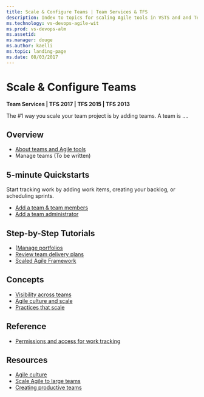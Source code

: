 ```yaml
---
title: Scale & Configure Teams | Team Services & TFS
description: Index to topics for scaling Agile tools in VSTS and and Team Foundation Server (TFS)  
ms.technology: vs-devops-agile-wit
ms.prod: vs-devops-alm
ms.assetid: 
ms.manager: douge
ms.author: kaelli
ms.topic: landing-page 
ms.date: 08/03/2017
---
```


# Scale & Configure Teams 

<b>Team Services | TFS 2017 | TFS 2015 | TFS 2013</b> 

The #1 way you scale your team project is by adding teams.  A team is .... 

## Overview  

- [About teams and Agile tools](../about-teams-and-settings.md)  
- Manage teams (To be written) 

## 5-minute Quickstarts  

Start tracking work by adding work items, creating your backlog, or scheduling sprints.  

- [Add a team & team members](multiple-teams.md)  
- [Add a team administrator](add-team-administrator.md)  


## Step-by-Step Tutorials

- [[Manage portfolios](portfolio-management.md)
- [Review team delivery plans](review-team-plans.md)
- [Scaled Agile Framework](scaled-agile-framework.md) 


## Concepts 
       
- [Visibility across teams](visibility-across-teams.md)   
- [Agile culture and scale](agile-culture.md)   
- [Practices that scale](practices-that-scale.md)  



## Reference   
- [Permissions and access for work tracking](../permissions-access-work-tracking.md) 
 
  
## Resources  
- [Agile culture](https://www.visualstudio.com/learn/agile-culture/)  
- [Scale Agile to large teams](https://www.visualstudio.com/learn/scale-agile-large-teams/)  
- [Creating productive teams](https://www.visualstudio.com/learn/productive-teams/)    


  

<!---
 

-->